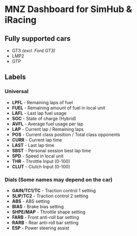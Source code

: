 # MNZ Dashboard for SimHub & iRacing
## Fully supported cars

- GT3 *(excl. Ford GT3)*
- LMP2
- GTP

## Labels

### Universal

- **LPFL** - Remaining laps of fuel
- **FUEL** - Remaining amount of fuel in local unit
- **LAFL** - Last lap fuel usage
- **SOC** - State of charge (Hybrid)
- **AVFL** - Average fuel usage per lap
- **LAP** - Current lap / Remaining laps
- **POS** - Current class position / Total class opponents
- **CURR** - Current lap time
- **LAST** - Last lap time
- **SBST** - Personal session best lap time
- **SPD** - Speed in local unit
- **THR** - Throttle Input (0-100)
- **CLUT** - Clutch Input (0-100)

### Dials (Some names may depend on the car)

- **GAIN/TC1/TC** - Traction control 1 setting
- **SLIP/TC2** - Traction control 2 setting
- **ABS** - ABS setting
- **BIAS** - Brake bias setting
- **SHPE/MAP** - Throttle shape setting
- **FARB** - Front anti-roll bar setting
- **RARB** - Rear anti-roll bar setting
- **ESP** - Power steering assist
